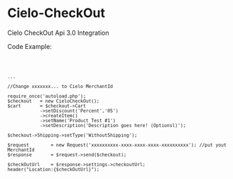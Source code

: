 # Cielo-CheckOut
Cielo CheckOut Api 3.0 Integration


Code Example:

<code>
	
	...
	
	//Change xxxxxxx... to Cielo MerchantId
  
	require_once('autoload.php');
	$checkout 	= new CieloCheckOut();
	$cart 		= $checkout->Cart
				->setDiscount('Percent','05')
				->createItem()
				->setName('Product Test #1')
				->setDescription('Description goes here! (Optionsl)');
			
	$checkout->Shipping->setType('WithoutShipping');

	$request        = new Request('xxxxxxxxxx-xxxx-xxxx-xxxx-xxxxxxxxxx'); //put yout MerchantId
	$response       = $request->send($checkout);

	$checkOutUrl    = $response->settings->checkoutUrl;
	header("Location:{$checkOutUrl}");
</code>
